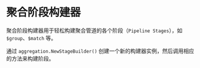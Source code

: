 # 聚合阶段构建器
聚合阶段构建器用于轻松构建聚合管道的各个阶段（`Pipeline Stages`），如 `$group`、`$match` 等。

通过 `aggregation.NewStageBuilder()` 创建一个新的构建器实例，然后调用相应的方法来构建阶段。
